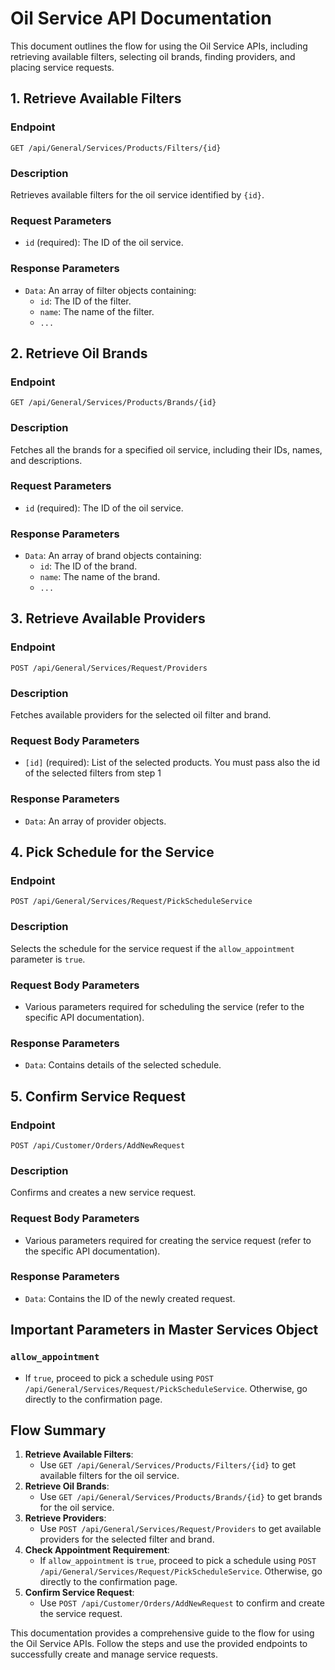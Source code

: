 # Oil Service API Documentation

This document outlines the flow for using the Oil Service APIs, including retrieving available filters, selecting oil brands, finding providers, and placing service requests.

## 1. Retrieve Available Filters

### Endpoint
`GET /api/General/Services/Products/Filters/{id}`

### Description
Retrieves available filters for the oil service identified by `{id}`.

### Request Parameters
- `id` (required): The ID of the oil service.

### Response Parameters
- `Data`: An array of filter objects containing:
  - `id`: The ID of the filter.
  - `name`: The name of the filter.
  - `...`

## 2. Retrieve Oil Brands

### Endpoint
`GET /api/General/Services/Products/Brands/{id}`

### Description
Fetches all the brands for a specified oil service, including their IDs, names, and descriptions.

### Request Parameters
- `id` (required): The ID of the oil service.

### Response Parameters
- `Data`: An array of brand objects containing:
  - `id`: The ID of the brand.
  - `name`: The name of the brand.
  - `...`

## 3. Retrieve Available Providers

### Endpoint
`POST /api/General/Services/Request/Providers`

### Description
Fetches available providers for the selected oil filter and brand.

### Request Body Parameters
- `[id]` (required): List of the selected products. You must pass also the id of the selected filters from step 1

### Response Parameters
- `Data`: An array of provider objects.

## 4. Pick Schedule for the Service

### Endpoint
`POST /api/General/Services/Request/PickScheduleService`

### Description
Selects the schedule for the service request if the `allow_appointment` parameter is `true`.

### Request Body Parameters
- Various parameters required for scheduling the service (refer to the specific API documentation).

### Response Parameters
- `Data`: Contains details of the selected schedule.

## 5. Confirm Service Request

### Endpoint
`POST /api/Customer/Orders/AddNewRequest`

### Description
Confirms and creates a new service request.

### Request Body Parameters
- Various parameters required for creating the service request (refer to the specific API documentation).

### Response Parameters
- `Data`: Contains the ID of the newly created request.

## Important Parameters in Master Services Object

### `allow_appointment`
- If `true`, proceed to pick a schedule using `POST /api/General/Services/Request/PickScheduleService`. Otherwise, go directly to the confirmation page.

## Flow Summary

1. **Retrieve Available Filters**:
   - Use `GET /api/General/Services/Products/Filters/{id}` to get available filters for the oil service.
2. **Retrieve Oil Brands**:
   - Use `GET /api/General/Services/Products/Brands/{id}` to get brands for the oil service.
3. **Retrieve Providers**:
   - Use `POST /api/General/Services/Request/Providers` to get available providers for the selected filter and brand.
4. **Check Appointment Requirement**:
   - If `allow_appointment` is `true`, proceed to pick a schedule using `POST /api/General/Services/Request/PickScheduleService`. Otherwise, go directly to the confirmation page.
5. **Confirm Service Request**:
   - Use `POST /api/Customer/Orders/AddNewRequest` to confirm and create the service request.

This documentation provides a comprehensive guide to the flow for using the Oil Service APIs. Follow the steps and use the provided endpoints to successfully create and manage service requests.
